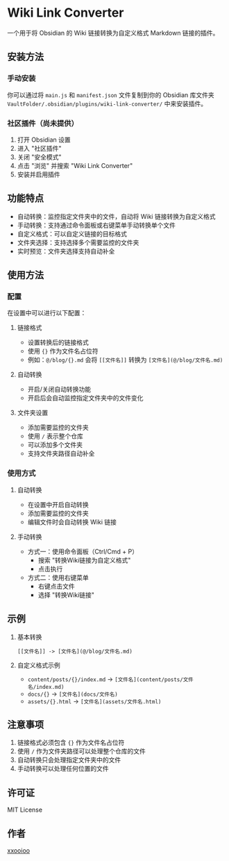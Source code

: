 # Wiki Link Converter

一个用于将 Obsidian 的 Wiki 链接转换为自定义格式 Markdown 链接的插件。

## 安装方法

### 手动安装
你可以通过将 `main.js` 和 `manifest.json` 文件复制到你的 Obsidian 库文件夹 `VaultFolder/.obsidian/plugins/wiki-link-converter/` 中来安装插件。

### 社区插件（尚未提供）
1. 打开 Obsidian 设置
2. 进入 "社区插件" 
3. 关闭 "安全模式"
4. 点击 "浏览" 并搜索 "Wiki Link Converter"
5. 安装并启用插件

## 功能特点

- 自动转换：监控指定文件夹中的文件，自动将 Wiki 链接转换为自定义格式
- 手动转换：支持通过命令面板或右键菜单手动转换单个文件
- 自定义格式：可以自定义链接的目标格式
- 文件夹选择：支持选择多个需要监控的文件夹
- 实时预览：文件夹选择支持自动补全

## 使用方法

### 配置

在设置中可以进行以下配置：

1. 链接格式
   - 设置转换后的链接格式
   - 使用 `{}` 作为文件名占位符
   - 例如：`@/blog/{}.md` 会将 `[[文件名]]` 转换为 `[文件名](@/blog/文件名.md)`

2. 自动转换
   - 开启/关闭自动转换功能
   - 开启后会自动监控指定文件夹中的文件变化

3. 文件夹设置
   - 添加需要监控的文件夹
   - 使用 `/` 表示整个仓库
   - 可以添加多个文件夹
   - 支持文件夹路径自动补全

### 使用方式

1. 自动转换
   - 在设置中开启自动转换
   - 添加需要监控的文件夹
   - 编辑文件时会自动转换 Wiki 链接

2. 手动转换
   - 方式一：使用命令面板（Ctrl/Cmd + P）
     - 搜索 "转换Wiki链接为自定义格式"
     - 点击执行
   - 方式二：使用右键菜单
     - 右键点击文件
     - 选择 "转换Wiki链接"

## 示例

1. 基本转换
   ```
   [[文件名]] -> [文件名](@/blog/文件名.md)
   ```

2. 自定义格式示例
   - `content/posts/{}/index.md` -> `[文件名](content/posts/文件名/index.md)`
   - `docs/{}` -> `[文件名](docs/文件名)`
   - `assets/{}.html` -> `[文件名](assets/文件名.html)`

## 注意事项

1. 链接格式必须包含 `{}` 作为文件名占位符
2. 使用 `/` 作为文件夹路径可以处理整个仓库的文件
3. 自动转换只会处理指定文件夹中的文件
4. 手动转换可以处理任何位置的文件

## 许可证

MIT License

## 作者

[xxooioo](https://github.com/xxooioo) 